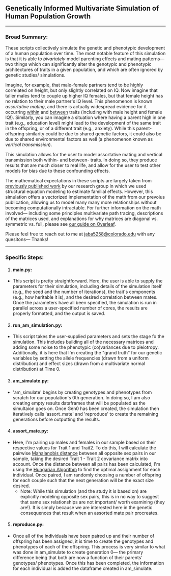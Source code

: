 ## Genetically Informed Multivariate Simulation of Human Population Growth

----

### Broad Summary:

These scripts collectively simulate the genetic and phenotypic development of a human population over time. The most notable feature of this simulation is that it is able to *bivariately* model parenting effects and mating patterns— two things which can significantly alter the genotypic and phenotypic architectures of traits in a given population, and which are often ignored by genetic studies/ simulations. 

Imagine, for example, that male-female partners tend to be highly correlated on height, but only slightly correlated on IQ. Now imagine that taller males tend to couple up higher IQ females, but that female height has no relation to their male partner's IQ level. This phenomenon is known *assortative mating*, and there is actually widespread evidence for it occurring [within](https://www.biorxiv.org/content/10.1101/2022.03.19.484997v2.full) and [between](https://www.science.org/doi/abs/10.1126/science.abo2059) traits (including with male height and female IQ!). Similarly, you can imagine a situation where having a parent high in one trait (e.g., education level) might lead to the development of the same trait in the offspring, or of a different trait (e.g., anxiety). While this parent-offspring similarity could be due to shared genetic factors, it could also be due to shared environmental factors as well (a phenomenon known as *vertical transmission*). 

This simulation allows for the user to model assortative mating and vertical transmission both within- and between- traits. In doing so, they produce results that are much closer to real life, and allow for the user to test other models for bias due to these confounding effects. 

The mathematical expectations in these scripts are largely taken from [previously published work](https://link.springer.com/article/10.1007/s10519-020-10032-w) by our research group in which we used structural equation modeling to estimate familial effects. However, this simulation offers a vectorized implementation of the math from our prevoius publication, allowing us to model many many more relationships without becoming computationally intractable. For further information on the math involved— including some principles multivariate path tracing, descriptions of the matrices used, and explanations for why matrices are diagonal vs. symmetric vs. full, please see [our guide on Overleaf](https://www.overleaf.com/read/vjvshhnmfcdq).

Please feel free to reach out to me at jaba5258@colorado.edu with any quesitons— Thanks!

----

### Specific Steps:

 1. #### main.py:  ####
   - This script is pretty straightforward. Here, the user is able to supply the parameters for their simulation, including details of the simulation itself (e.g., the seed and the number of iterations), the trait's components (e.g., how heritable it is), and the desired correlation between mates. Once the parameters have all been specified, the simulation is run in parallel across a user-specified number of cores, the results are properly formatted, and the output is saved.

 2. #### run_am_simulation.py:  ####
   - This script takes the user-supplied parameters and sets the stage fo the simulation. This includes building all of the necessary matrices and adding some noise to the phenotypic (co)variances due to pleiotropy. Additionally, it is here that I'm creating the "grand truth" for our genetic variables by setting the allele frequencies (drawn from a uniform distribution) and effect sizes (drawn from a multivariate normal distribution) at Time 0. 

 3. #### am_simulate.py:  ####
   - 'am_simulate' begins by creating genotypes and phenotypes from scratch for our population's 0th generation. In doing so, I am also creating empty results dataframes that will be populated as the simultaion goes on. Once Gen0 has been created, the simulation then iteratively calls 'assort_mate' and 'reproduce' to create the remaining generations before outputting the results.  
 
  4. #### assort_mate.py:  ####
   - Here, I'm pairing up males and females in our sample based on their respective values for Trait 1 and Trait2. To do this, I will calculate the pairwise [Mahalanobis distance](https://en.wikipedia.org/wiki/Mahalanobis_distance) between all opposite sex pairs in our sample, taking the desired Trait 1 - Trait 2 covariance matrix into account. Once the distance between all pairs has been calculated, I'm using the [Hungarian Algorithm](https://en.wikipedia.org/wiki/Hungarian_algorithm) to find the optimal assignment for each individual. Once paired, I am randomly choosing a number of offspring for each couple such that the next generation will be the exact size desired.
     - Note: While this simulation (and the study it is based on) are explicitly modeling opposite sex pairs, this is in no way to suggest that same sex relationships are not important/ worth examining (they are!). It is simply because we are interested here in the genetic consequences that result when an assorted mate pair procreates. 

  5. #### reproduce.py:  ####
   - Once all of the individuals have been paired up and their number of offspring has been assigned, it is time to create the genotypes and phenotypes of each of the offspring. This process is very similar to what was done in am_simulate to create generation 0—  the primary difference being that both are now a function of their parents' genotypes/ phenotypes. Once this has been completed, the information for each individual is added the dataframe created in am_simulate.
